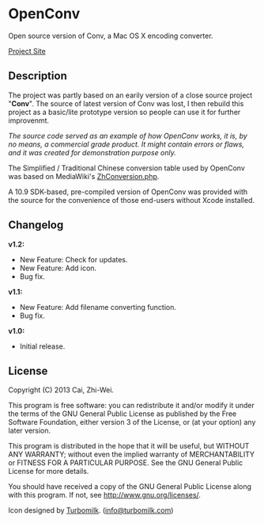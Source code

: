 OpenConv
========

Open source version of Conv, a Mac OS X encoding converter.

[Project Site](https://github.com/x43x61x69/OpenConv)


Description
-----------

The project was partly based on an earily version of a close source project "**Conv**". The source of latest version of Conv was lost, I then rebuild this project as a basic/lite prototype version so people can use it for further improvenmt.

*The source code served as an example of how OpenConv works, it is, by no means, a commercial grade product. It might contain errors or flaws, and it was created for demonstration purpose only.*

The Simplified / Traditional Chinese conversion table used by OpenConv was based on MediaWiki's [ZhConversion.php](https://doc.wikimedia.org/mediawiki-core/master/php/html/ZhConversion_8php_source.html).

A 10.9 SDK-based, pre-compiled version of OpenConv was provided with the source for the convenience of those end-users without Xcode installed.


Changelog
---------

**v1.2:**

* New Feature: Check for updates.
* New Feature: Add icon.
* Bug fix.

**v1.1:**

* New Feature: Add filename converting function.
* Bug fix.

**v1.0:**

* Initial release.


License
-------

Copyright (C) 2013  Cai, Zhi-Wei.

This program is free software: you can redistribute it and/or modify
it under the terms of the GNU General Public License as published by
the Free Software Foundation, either version 3 of the License, or
(at your option) any later version.

This program is distributed in the hope that it will be useful,
but WITHOUT ANY WARRANTY; without even the implied warranty of
MERCHANTABILITY or FITNESS FOR A PARTICULAR PURPOSE.  See the
GNU General Public License for more details.

You should have received a copy of the GNU General Public License
along with this program. If not, see <http://www.gnu.org/licenses/>.

Icon designed by [Turbomilk](http://www.turbomilk.com). (info@turbomilk.com)